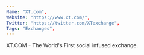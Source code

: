 ```yaml
--- 
Name: "XT.com", 
Website: "https://www.xt.com/", 
Twitter: "https://twitter.com/XTexchange", 
Tags: "Exchanges", 
--- 
```

<!--lang:en--> 
XT.COM - The World's First social infused exchange.
<!--lang:es--] 
XT.COM - El primer intercambio social infundido del mundo.
<!--lang:de--] 
XT.COM - Der weltweit erste sozial geprägte Austausch.
<!--lang:fr--] 
XT.COM - Le premier échange social infusé au monde.
<!--lang:pl--] 
XT.COM - Pierwsza na świecie giełda społecznościowa.
<!--lang:uk--] 
XT.COM – перша в світі соціальна біржа.
[!--lang:*--> 
